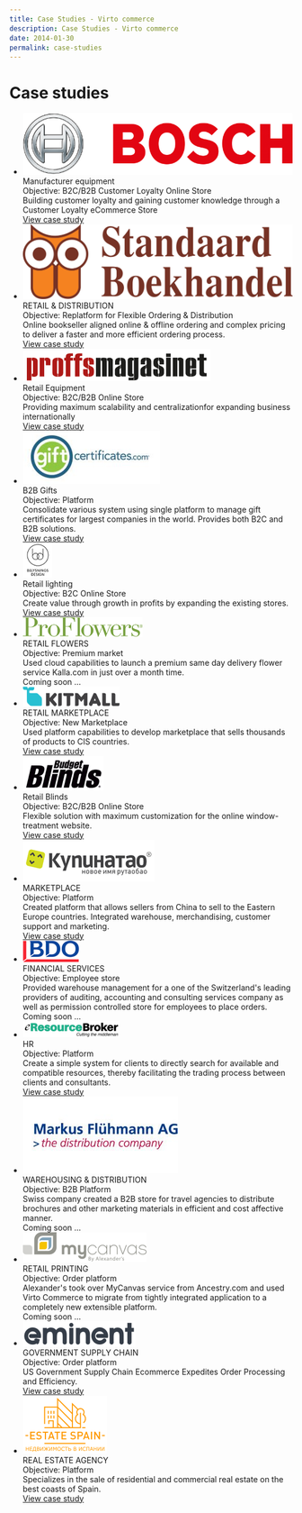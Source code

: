 ```yaml
---
title: Case Studies - Virto commerce
description: Case Studies - Virto commerce
date: 2014-01-30
permalink: case-studies
---
```

<div class="study">
    <div class="responsive">
        <h1 class="head-title">Case studies</h1>
        <ul class="list __studies">
            <li class="list-item">
                <div class="list-inner">
                    <div class="list-img">
                        <img alt="" src="../assets/images/casestudies/bosch.png" />
                    </div>
                    <div class="list-t">Manufacturer equipment</div>
                    <div class="list-text">Objective: B2C/B2B Customer Loyalty Online Store</div>
                    <div class="list-descr">Building customer loyalty and gaining customer knowledge through a Customer Loyalty eCommerce Store</div>
                    <div class="list-btn">
                        <a class="button fill" href="case-studies/bosch">View case study</a>
                    </div>
                </div>
            </li>
            <li class="list-item">
                <div class="list-inner">
                    <div class="list-img">
                        <img src="../assets/images/casestudies/standaard-boekhandel-logo.png" alt="standaard-boekhandel" />
                    </div>
                    <div class="list-t">RETAIL & DISTRIBUTION</div>
                    <div class="list-text">Objective: Replatform for Flexible Ordering & Distribution</div>
                    <div class="list-descr">Online bookseller aligned online & offline ordering and complex pricing to deliver a faster and more efficient ordering process.</div>
                    <div class="list-btn">
                        <a class="button fill" href="case-studies/standaard-boekhandel">View case study</a>
                    </div>
                </div>
            </li>
            <li class="list-item">
                <div class="list-inner">
                    <div class="list-img">
                        <img alt="" src="../assets/images/casestudies/proffs.png" />
                    </div>
                    <div class="list-t">Retail Equipment</div>
                    <div class="list-text">Objective: B2C/B2B Online Store</div>
                    <div class="list-descr">Providing maximum scalability and centralizationfor expanding business internationally</div>
                    <div class="list-btn">
                        <a class="button fill" href="case-studies/proffsmagasinet">View case study</a>
                    </div>
                </div>
            </li>
            <li class="list-item">
                <div class="list-inner">
                    <div class="list-img">
                        <img src="../assets/images/casestudies/gc-logo.jpg" alt="giftcertificates.com">
                    </div>
                    <div class="list-t">B2B Gifts</div>
                    <div class="list-text">Objective: Platform</div>
                    <div class="list-descr">Consolidate various system using single platform to manage gift certificates for largest companies in the world. Provides both B2C and B2B solutions.</div>
                    <div class="list-btn">
                        <a class="button fill" href="case-studies/gift">View case study</a>
                    </div>
                </div>
            </li>
            <li class="list-item">
                <div class="list-inner">
                    <div class="list-img">
                        <img src="../assets/images/casestudies/belysnings-design-logo.png" alt="staypro.no">
                    </div>
                    <div class="list-t">Retail lighting</div>
                    <div class="list-text">Objective: B2C Online Store</div>
                    <div class="list-descr">Create value through growth in profits by expanding the existing stores.</div>
                    <div class="list-btn">
                        <a class="button fill" href="case-studies/belysningsdesign">View case study</a>
                    </div>
                </div>
            </li>
            <li class="list-item">
                <div class="list-inner">
                    <div class="list-img">
                        <img src="../assets/images/casestudies/pf-logo.png" alt="proflowers">
                    </div>
                    <div class="list-t">RETAIL FLOWERS</div>
                    <div class="list-text">Objective: Premium market</div>
                    <div class="list-descr">Used cloud capabilities to launch a premium same day delivery flower service Kalla.com in just over a month time.</div>
                    <div class="list-btn">
                        <a class="button fill">Coming soon ...</a>
                    </div>
                </div>
            </li>
            <li class="list-item">
                <div class="list-inner">
                    <div class="list-img">
                        <img src="../assets/images/casestudies/kitmall-logo.png" alt="kitmall">
                    </div>
                    <div class="list-t">RETAIL MARKETPLACE</div>
                    <div class="list-text">Objective: New Marketplace</div>
                    <div class="list-descr">Used platform capabilities to develop marketplace that sells thousands of products to CIS countries.<br /></div>
                    <div class="list-btn">
                        <a class="button fill" href="case-studies/kitmall">View case study</a>
                    </div>
                </div>
            </li>
            <li class="list-item">
                <div class="list-inner">
                    <div class="list-img">
                        <img src="../assets/images/casestudies/budget-blinds.png" alt="caromba">
                    </div>
                    <div class="list-t">Retail Blinds</div>
                    <div class="list-text">Objective: B2C/B2B Online Store</div>
                    <div class="list-descr">Flexible solution with maximum customization for the online window-treatment website.</div>
                    <div class="list-btn">
                        <a class="button fill" href="case-studies/blinds">View case study</a>
                    </div>
                </div>
            </li>
            <li class="list-item">
                <div class="list-inner">
                    <div class="list-img">
                        <img src="../assets/images/casestudies/kupinatao-logo.png" alt="kupinatao.com">
                    </div>
                    <div class="list-t">MARKETPLACE</div>
                    <div class="list-text">Objective: Platform</div>
                    <div class="list-descr">Created platform that allows sellers from China to sell to the Eastern Europe countries. Integrated warehouse, merchandising, customer support and marketing.</div>
                    <div class="list-btn">
                        <a class="button fill" href="case-studies/kupinatao">View case study</a>
                    </div>
                </div>
            </li>
            <li class="list-item">
                <div class="list-inner">
                    <div class="list-img">
                        <img src="../assets/images/casestudies/bdo-logo.gif" alt="bdo switzerland">
                    </div>
                    <div class="list-t">FINANCIAL SERVICES</div>
                    <div class="list-text">Objective: Employee store</div>
                    <div class="list-descr">Provided warehouse management for a one of the Switzerland's leading providers of auditing, accounting and consulting services company as well as permission controlled store for employees to place orders.</div>
                    <div class="list-btn">
                        <a class="button fill">Coming soon ...</a>
                    </div>
                </div>
            </li>
            <li class="list-item">
                <div class="list-inner">
                    <div class="list-img">
                        <img src="../assets/images/casestudies/erb-logo.png" alt="http://e-resourcebroker.com">
                    </div>
                    <div class="list-t">HR</div>
                    <div class="list-text">Objective: Platform</div>
                    <div class="list-descr">Create a simple system for clients to directly search for available and compatible resources, thereby facilitating the trading process between clients and consultants.</div>
                    <div class="list-btn">
                        <a class="button fill" href="case-studies/cifereca">View case study</a>
                    </div>
                </div>
            </li>
            <li class="list-item">
                <div class="list-inner">
                    <div class="list-img">
                        <img src="../assets/images/casestudies/fluehmann-logo.jpg" alt="fluehmann distributions">
                    </div>
                    <div class="list-t">WAREHOUSING & DISTRIBUTION</div>
                    <div class="list-text">Objective: B2B Platform</div>
                    <div class="list-descr">Swiss company created a B2B store for travel agencies to distribute brochures and other marketing materials in efficient and cost affective manner.</div>
                    <div class="list-btn">
                        <a class="button fill">Coming soon ...</a>
                    </div>
                </div>
            </li>
            <li class="list-item">
                <div class="list-inner">
                    <div class="list-img">
                        <img src="../assets/images/casestudies/mycanvas-logo.png" alt="mycanvas by Alexander's'">
                    </div>
                    <div class="list-t">RETAIL PRINTING</div>
                    <div class="list-text">Objective: Order platform</div>
                    <div class="list-descr">Alexander's took over MyCanvas service from Ancestry.com and used Virto Commerce to migrate from tightly integrated application to a completely new extensible platform.</div>
                    <div class="list-btn">
                        <a class="button fill">Coming soon ...</a>
                    </div>
                </div>
            </li>
            <li class="list-item">
                <div class="list-inner">
                    <div class="list-img">
                        <img src="../assets/images/casestudies/eminent-logo.png" alt="eminent">
                    </div>
                    <div class="list-t">GOVERNMENT SUPPLY CHAIN</div>
                    <div class="list-text">Objective: Order platform</div>
                    <div class="list-descr">US Government Supply Chain Ecommerce Expedites Order Processing and Efficiency.</div>
                    <div class="list-btn">
                        <a class="button fill" href="case-studies/eminent">View case study</a>
                    </div>
                </div>
            </li>
            <li class="list-item">
                <div class="list-inner">
                    <div class="list-img">
                        <img src="../assets/images/casestudies/estatespain-logo.png" alt="estatespain">
                    </div>
                    <div class="list-t">REAL ESTATE AGENCY</div>
                    <div class="list-text">Objective: Platform</div>
                    <div class="list-descr">Specializes in the sale of residential and commercial real estate on the best coasts of Spain.</div>
                    <div class="list-btn">
                        <a class="button fill" href="case-studies/estatespain">View case study</a>
                    </div>
                </div>
            </li>
        </ul>
    </div>
</div>